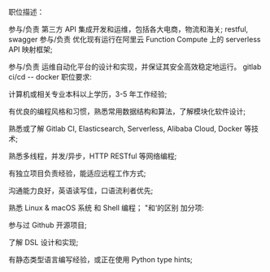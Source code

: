 职位描述：

参与/负责 第三方 API 集成开发和运维，包括各大电商，物流和海关;
    restful, swagger
参与/负责 优化现有运行在阿里云 Function Compute 上的 serverless API 映射框架;

参与/负责 运维自动化平台的设计和实现，并保证其安全高效稳定地运行。
    gitlab ci/cd -- docker
职位要求:

计算机或相关专业本科以上学历，3-5 年工作经验;

有优良的编程风格和习惯，熟悉常用数据结构和算法，了解模块化软件设计;

熟悉或了解 Gitlab CI, Elasticsearch, Serverless, Alibaba Cloud, Docker 等技术;

熟悉多线程，并发/异步，HTTP RESTful 等网络编程;

有独立项目负责经验，能适应远程工作方式;

沟通能力良好，英语读写佳，口语流利者优先;

熟悉 Linux & macOS 系统 和 Shell 编程；
    "和‘的区别
加分项:

参与过 Github 开源项目;

了解 DSL 设计和实现;

有静态类型语言编写经验，或正在使用 Python type hints;